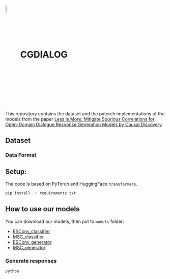 # <img src="img/logo.jpg" width="8%" alt="" align=center /> CGDIALOG

This repository contains the dataset and the pytorch implementations of the models from the paper [Less is More: Mitigate Spurious Correlations for Open-Domain Dialogue Response Generation Models by Causal Discovery]().

## Dataset

### Data Format

## Setup:
The code is based on PyTorch and HuggingFace `transformers`.
```bash 
pip install -r requirements.txt 
```

## How to use our models
You can download our models, then put to `models` folder:
- [ESConv_classifier]()
- [MSC_classifier]()
- [ESConv_generator]()
- [MSC_generator]()


### Generate responses
```bash
python 
```